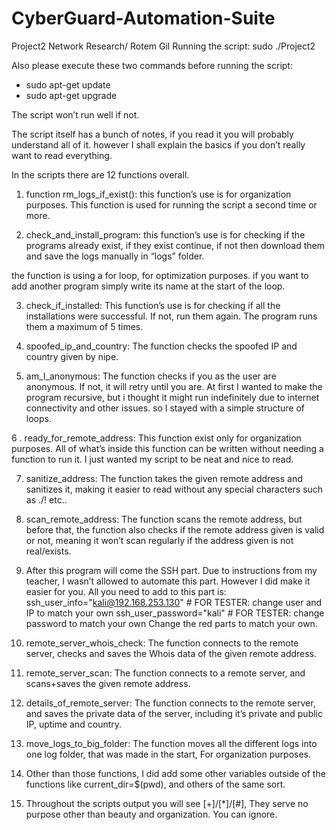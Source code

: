 # CyberGuard-Automation-Suite
Project2 Network Research/ Rotem Gil
Running the script:
sudo ./Project2

Also please execute these two commands before running the script:

-	sudo apt-get update
-	sudo apt-get upgrade

The script won’t run well if not.


The script itself has a bunch of notes, if you read it you will probably understand all of it. however I shall explain the basics if you don’t really want to read everything.

In the scripts there are 12 functions overall.

1. function rm_logs_if_exist(): this function’s use is for organization purposes. This function is used for running the script a second time or more.

2. check_and_install_program: this function’s use is for checking if the programs already exist, if they exist continue, if not then download them and save the logs manually in “logs” folder.

the function is using a for loop, for optimization purposes. if you want to add another program simply write its name at the start of the loop.

3. check_if_installed: This function’s use is for checking if all the installations were successful. If not, run them again. The program runs them a maximum of 5 times.

4. spoofed_ip_and_country:  The function checks the spoofed IP and country given by nipe.

5. am_I_anonymous: The function checks if you as the user are anonymous. If not, it will retry until you are. At first I wanted to make the program recursive, but i thought it might run indefinitely due to internet connectivity and other issues. so I stayed with a simple structure of loops.

6 . ready_for_remote_address: This function exist only for organization purposes. All of what’s inside this function can be written without needing a function to run it. I just wanted my script to be neat and nice to read.

7. sanitize_address: The function takes the given remote address and sanitizes it, making it easier to read without any special characters such as ./! etc..

8. scan_remote_address: The function scans the remote address, but before that, the function also checks if the remote address given is valid or not, meaning it won’t scan regularly if the address given is not real/exists.

9. After this program will come the SSH part. Due to instructions from my teacher, I wasn’t allowed to automate this part. However I did make it easier for you. All you need to add to this part is:
ssh_user_info="kali@192.168.253.130" # FOR TESTER: change user and IP to match your own
ssh_user_password="kali" # FOR TESTER: change password to match your own
Change the red parts to match your own.

10. remote_server_whois_check: The function connects to the remote server, checks and saves the Whois data of the given remote address.

11. remote_server_scan: The function connects to a remote server, and scans+saves the given remote address.

12. details_of_remote_server: The function connects to the remote server, and saves the private data of the server,
including it’s private and public IP, uptime and country.

13. move_logs_to_big_folder: The function moves all the different logs into one log folder, that was made in the start, For organization purposes.

14. Other than those functions, I did add some other variables outside of the functions like current_dir=$(pwd), and others of the same sort.

15. Throughout the scripts output you will see [+]/[*]/[#], They serve no purpose other than beauty and organization. You can ignore.



